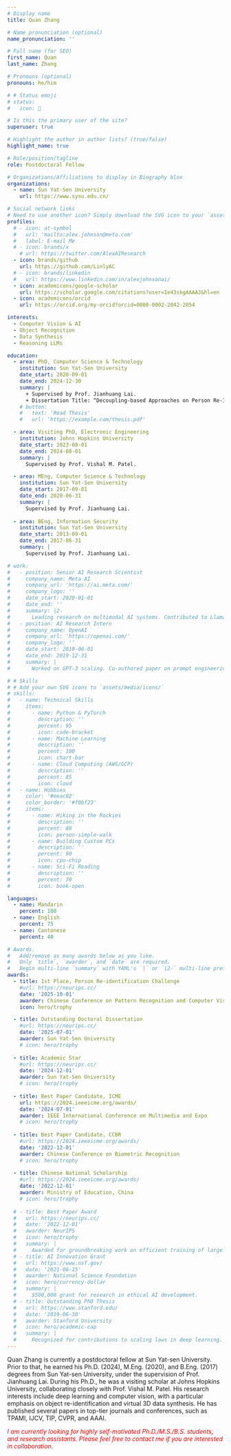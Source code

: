 ```yaml
---
# Display name
title: Quan Zhang

# Name pronunciation (optional)
name_pronunciation: ''

# Full name (for SEO)
first_name: Quan
last_name: Zhang

# Pronouns (optional)
pronouns: he/him

# # Status emoji
# status:
#   icon: 🚀

# Is this the primary user of the site?
superuser: true

# Highlight the author in author lists? (true/false)
highlight_name: true

# Role/position/tagline
role: Postdoctoral Fellow

# Organizations/Affiliations to display in Biography blox
organizations:
  - name: Sun Yat-Sen University
    url: https://www.sysu.edu.cn/

# Social network links
# Need to use another icon? Simply download the SVG icon to your `assets/media/icons/` folder.
profiles:
  # - icon: at-symbol
  #   url: 'mailto:alex.johnson@meta.com'
  #   label: E-mail Me
  # - icon: brands/x
    # url: https://twitter.com/AlexAIResearch
  - icon: brands/github
    url: https://github.com/LinlyAC
  # - icon: brands/linkedin
  #   url: https://www.linkedin.com/in/alexjohnsonai/
  - icon: academicons/google-scholar
    url: https://scholar.google.com/citations?user=Ie43skgAAAAJ&hl=en
  - icon: academicons/orcid
    url: https://orcid.org/my-orcid?orcid=0000-0002-2042-2054

interests:
  - Computer Vision & AI
  - Object Recognition
  - Data Synthesis
  - Reasoning LLMs

education:
  - area: PhD, Computer Science & Technology
    institution: Sun Yat-Sen University
    date_start: 2020-09-01
    date_end: 2024-12-30
    summary: |
      + Supervised by Prof. Jianhuang Lai.
      + Dissertation Title: “Decoupling-based Approaches on Person Re-Identification: from Individuals to Groups”.
    # button:
    #   text: 'Read Thesis'
    #   url: 'https://example.com/thesis.pdf'

  - area: Visiting PhD, Electronic Engineering
    institution: Johns Hopkins University
    date_start: 2023-08-01
    date_end: 2024-08-01
    summary: |
      Supervised by Prof. Vishal M. Patel.

  - area: MEng, Computer Science & Technology
    institution: Sun Yat-Sen University
    date_start: 2017-09-01
    date_end: 2020-06-31
    summary: |
      Supervised by Prof. Jianhuang Lai.
  
  - area: BEng, Information Security
    institution: Sun Yat-Sen University
    date_start: 2013-09-01
    date_end: 2017-06-31
    summary: |
      Supervised by Prof. Jianhuang Lai.

# work:
#   - position: Senior AI Research Scientist
#     company_name: Meta AI
#     company_url: 'https://ai.meta.com/'
#     company_logo: ''
#     date_start: 2020-01-01
#     date_end: ''
#     summary: |2-
#       Leading research on multimodal AI systems. Contributed to Llama 2 and other open-source models. 50+ citations in 3 years.
#   - position: AI Research Intern
#     company_name: OpenAI
#     company_url: 'https://openai.com/'
#     company_logo: ''
#     date_start: 2019-06-01
#     date_end: 2019-12-31
#     summary: |
#       Worked on GPT-3 scaling. Co-authored paper on prompt engineering.

# # Skills
# # Add your own SVG icons to `assets/media/icons/`
# skills:
#   - name: Technical Skills
#     items:
#       - name: Python & PyTorch
#         description: ''
#         percent: 95
#         icon: code-bracket
#       - name: Machine Learning
#         description: ''
#         percent: 100
#         icon: chart-bar
#       - name: Cloud Computing (AWS/GCP)
#         description: ''
#         percent: 85
#         icon: cloud
#   - name: Hobbies
#     color: '#eeac02'
#     color_border: '#f0bf23'
#     items:
#       - name: Hiking in the Rockies
#         description: ''
#         percent: 80
#         icon: person-simple-walk
#       - name: Building Custom PCs
#         description: ''
#         percent: 90
#         icon: cpu-chip
#       - name: Sci-Fi Reading
#         description: ''
#         percent: 70
#         icon: book-open

languages:
  - name: Mandarin
    percent: 100
  - name: English
    percent: 75
  - name: Cantonese
    percent: 40

# Awards.
#   Add/remove as many awards below as you like.
#   Only `title`, `awarder`, and `date` are required.
#   Begin multi-line `summary` with YAML's `|` or `|2-` multi-line prefix and indent 2 spaces below.
awards:
  - title: 1st Place, Person Re-identification Challenge
    #url: https://neurips.cc/
    date: '2025-10-01'
    awarder: Chinese Conference on Pattern Recognition and Computer Vision
    icon: hero/trophy

  - title: Outstanding Doctoral Dissertation
    #url: https://neurips.cc/
    date: '2025-07-01'
    awarder: Sun Yat-Sen University
    # icon: hero/trophy
  
  - title: Academic Star
    #url: https://neurips.cc/
    date: '2024-12-01'
    awarder: Sun Yat-Sen University
    # icon: hero/trophy
  
  - title: Best Paper Candidate, ICME
    url: https://2024.ieeeicme.org/awards/
    date: '2024-07-01'
    awarder: IEEE International Conference on Multimedia and Expo
    # icon: hero/trophy
  
  - title: Best Paper Candidate, CCBR
    #url: https://2024.ieeeicme.org/awards/
    date: '2022-12-01'
    awarder: Chinese Conference on Biometric Recognition
    # icon: hero/trophy
  
  - title: Chinese National Scholarship
    #url: https://2024.ieeeicme.org/awards/
    date: '2022-12-01'
    awarder: Ministry of Education, China
    # icon: hero/trophy
  
  # - title: Best Paper Award
  #   url: https://neurips.cc/
  #   date: '2022-12-01'
  #   awarder: NeurIPS
  #   icon: hero/trophy
  #   summary: |
  #     Awarded for groundbreaking work on efficient training of large models.
  # - title: AI Innovation Grant
  #   url: https://www.nsf.gov/
  #   date: '2021-06-15'
  #   awarder: National Science Foundation
  #   icon: hero/currency-dollar
  #   summary: |
  #     $500,000 grant for research in ethical AI development.
  # - title: Outstanding PhD Thesis
  #   url: https://www.stanford.edu/
  #   date: '2019-06-30'
  #   awarder: Stanford University
  #   icon: hero/academic-cap
  #   summary: |
  #     Recognized for contributions to scaling laws in deep learning.
---
```


Quan Zhang is currently a postdoctoral fellow at Sun Yat-sen University. Prior to that, he earned his Ph.D. (2024), M.Eng. (2020), and B.Eng. (2017) degrees from Sun Yat-sen University, under the supervision of Prof. Jianhuang Lai. During his Ph.D., he was a visiting scholar at Johns Hopkins University, collaborating closely with Prof. Vishal M. Patel. His research interests include deep learning and computer vision, with a particular emphasis on object re-identification and virtual 3D data synthesis. He has published several papers in top-tier journals and conferences, such as TPAMI, IJCV, TIP, CVPR, and AAAI.

*<span style="color:red;">I am currently looking for highly self-motivated Ph.D./M.S./B.S. students, and research assistants. Please feel free to contact me if you are interested in collaboration.*


